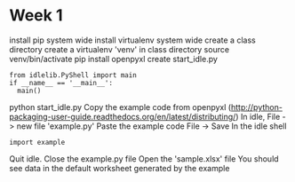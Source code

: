 Week 1
======

install pip system wide
install virtualenv system wide
create a class directory
create a virtualenv 'venv' in class directory
source venv/bin/activate
pip install openpyxl
create start_idle.py
```
from idlelib.PyShell import main
if __name__ == '__main__':
  main()
```
python start_idle.py
Copy the example code from openpyxl
(http://python-packaging-user-guide.readthedocs.org/en/latest/distributing/)
In idle, File -> new file 'example.py'
Paste the example code
File -> Save
In the idle shell
```
import example
```
Quit idle. Close the example.py file
Open the 'sample.xlsx' file
You should see data in the default worksheet generated by the example


